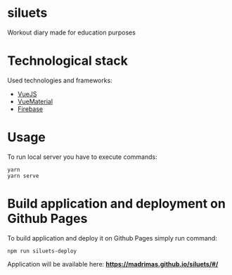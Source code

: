 # siluets
Workout diary made for education purposes

# Technological stack

Used technologies and frameworks:
- [VueJS](https://vuejs.org/v2/) 
- [VueMaterial](https://vuematerial.io/)
- [Firebase](https://firebase.google.com/)

# Usage

To run local server you have to execute commands:

    yarn
    yarn serve

# Build application and deployment on Github Pages

To build application and deploy it on Github Pages simply run command:

    npm run siluets-deploy

Application will be available here: **https://madrimas.github.io/siluets/#/**
